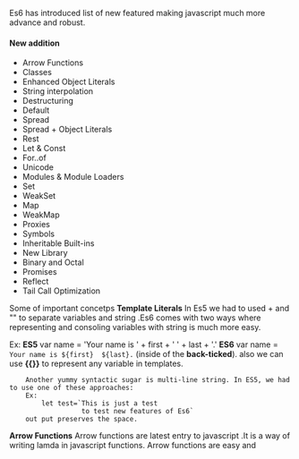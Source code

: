 Es6 has introduced list of new featured making javascript much more advance and robust.

#### New addition 
* Arrow Functions
* Classes
* Enhanced Object Literals
* String interpolation
* Destructuring
* Default
* Spread
* Spread + Object Literals
* Rest
* Let & Const
* For..of
* Unicode
* Modules & Module Loaders
* Set
* WeakSet
* Map
* WeakMap
* Proxies
* Symbols
* Inheritable Built-ins
* New Library
* Binary and Octal
* Promises
* Reflect
* Tail Call Optimization

Some of important concetps 
**Template Literals**
In Es5 we had to used + and "" to separate variables and string .Es6 comes with two ways where representing and consoling variables with string is much more easy.

Ex:
**ES5** var name = 'Your name is ' + first + ' ' + last + '.'
**ES6** var name = `Your name is ${first}  ${last}.` (inside of the **back-ticked**).
        also we can use **{{}}** to represent any variable in templates.

        Another yummy syntactic sugar is multi-line string. In ES5, we had to use one of these approaches:
        Ex:
            let test=`This is just a test
                      to test new features of Es6`
        out put preserves the space.


**Arrow Functions**
Arrow functions are latest entry to javascript .It is a way of writing lamda in javascript functions.
Arrow functions are easy and 
